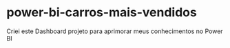 # power-bi-carros-mais-vendidos
Criei este Dashboard projeto para aprimorar meus conhecimentos no Power BI

